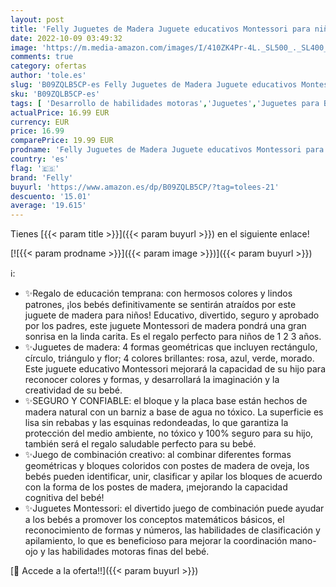 ```yaml
---
layout: post
title: 'Felly Juguetes de Madera Juguete educativos Montessori para niños de 1 2 3 años de Apilar Bloques geométricos Juguetes educativos de Aprendizaje ara sniños niñas niños Bebe Desarrollo temprano'
date: 2022-10-09 03:49:32
image: 'https://m.media-amazon.com/images/I/410ZK4Pr-4L._SL500_._SL400_.jpg'
comments: true
category: ofertas
author: 'tole.es'
slug: 'B09ZQLB5CP-es Felly Juguetes de Madera Juguete educativos Montessori...'
sku: 'B09ZQLB5CP-es'
tags: [ 'Desarrollo de habilidades motoras','Juguetes','Juguetes para Bebés y primera infancia','Juguetes para apilar y encajar','Juguetes y juegos','bebe','felly','🇪🇸', ]
actualPrice: 16.99 EUR
currency: EUR
price: 16.99
comparePrice: 19.99 EUR
prodname: 'Felly Juguetes de Madera Juguete educativos Montessori para niños de 1 2 3 años de Apilar Bloques geométricos Juguetes educativos de Aprendizaje ara sniños niñas niños Bebe Desarrollo temprano'
country: 'es'
flag: '🇪🇸'
brand: 'Felly'
buyurl: 'https://www.amazon.es/dp/B09ZQLB5CP/?tag=tolees-21'
descuento: '15.01'
average: '19.615'
---
```


Tienes [{{< param title >}}]({{< param buyurl >}}) en el siguiente enlace!

[![{{< param prodname >}}]({{< param image >}})]({{< param buyurl >}})

ℹ️:

- ✨Regalo de educación temprana: con hermosos colores y lindos patrones, ¡los bebés definitivamente se sentirán atraídos por este juguete de madera para niños! Educativo, divertido, seguro y aprobado por los padres, este juguete Montessori de madera pondrá una gran sonrisa en la linda carita. Es el regalo perfecto para niños de 1 2 3 años.
- ✨Juguetes de madera: 4 formas geométricas que incluyen rectángulo, círculo, triángulo y flor; 4 colores brillantes: rosa, azul, verde, morado. Este juguete educativo Montessori mejorará la capacidad de su hijo para reconocer colores y formas, y desarrollará la imaginación y la creatividad de su bebé.
- ✨SEGURO Y CONFIABLE: el bloque y la placa base están hechos de madera natural con un barniz a base de agua no tóxico. La superficie es lisa sin rebabas y las esquinas redondeadas, lo que garantiza la protección del medio ambiente, no tóxico y 100% seguro para su hijo, también será el regalo saludable perfecto para su bebé.
- ✨Juego de combinación creativo: al combinar diferentes formas geométricas y bloques coloridos con postes de madera de oveja, los bebés pueden identificar, unir, clasificar y apilar los bloques de acuerdo con la forma de los postes de madera, ¡mejorando la capacidad cognitiva del bebé!
- ✨Juguetes Montessori: el divertido juego de combinación puede ayudar a los bebés a promover los conceptos matemáticos básicos, el reconocimiento de formas y números, las habilidades de clasificación y apilamiento, lo que es beneficioso para mejorar la coordinación mano-ojo y las habilidades motoras finas del bebé.

[🛒 Accede a la oferta!!]({{< param buyurl >}})
